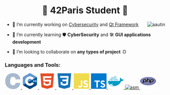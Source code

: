 <h1 align="center">🥐 42Paris Student 👋</h1>

<p><img align="right" src="https://github-readme-stats.vercel.app/api/top-langs?username=aautin&show_icons=true&locale=en&layout=compact&theme=algolia" alt="aautin" /></p>

- 🔭 I’m currently working on [Cybersecurity](https://github.com/aautin/42_cybersecurity) and [Qt Framework](https://github.com/aautin/qt_discovery)

- 🌱 I’m currently learning 🛡️ **CyberSecurity** and 🛠️ **GUI applications development**

- 👯 I’m looking to collaborate on **any types of project** :D

<h3 align="left">Languages and Tools:</h3>
<p>
  <a href="https://www.cprogramming.com/" target="_blank" rel="noreferrer" >
    <img src="https://raw.githubusercontent.com/devicons/devicon/master/icons/c/c-original.svg" alt="c" width="50" height="50" />
  </a>
  <a href="https://www.w3schools.com/cpp/" target="_blank" rel="noreferrer" >
    <img src="https://raw.githubusercontent.com/devicons/devicon/master/icons/cplusplus/cplusplus-original.svg" alt="cpp" width="50" height="50" />
  </a>
  <a href="https://developer.mozilla.org/en-US/docs/Web/HTML" target="_blank" rel="noreferrer" >
    <img src="https://github.com/devicons/devicon/blob/master/icons/html5/html5-plain.svg" alt="html" width="50" height="50" />
  </a>
  <a href="https://developer.mozilla.org/en-US/docs/Web/CSS" target="_blank" rel="noreferrer" >
    <img src="https://github.com/devicons/devicon/blob/master/icons/css3/css3-plain.svg" alt="css" width="50" height="50" />
  </a>
  <a href="https://developer.mozilla.org/en-US/docs/Web/JavaScript" target="_blank" rel="noreferrer" >
    <img src="https://github.com/devicons/devicon/blob/master/icons/javascript/javascript-plain.svg" alt="js" width="50" height="50" />
  </a>
  <a href="https://www.typescriptlang.org/docs/" target="_blank" rel="noreferrer" >
    <img src="https://github.com/devicons/devicon/blob/master/icons/typescript/typescript-plain.svg" alt="ts" width="50" height="50" />
  </a>
  <a href="https://docs.docker.com/" target="_blank" rel="noreferrer" >
    <img src="https://github.com/devicons/devicon/blob/master/icons/docker/docker-plain.svg" alt="docker" width="50" height="50" />
  </a>
  <a href="https://www.tutorialspoint.com/assembly_programming" target="_blank" rel="noreferrer" >
    <img src="https://user-images.githubusercontent.com/103866722/177873824-ac727cae-29d5-406d-87de-93bb2bf21f02.png" alt="asm" width="50" height="50" />
  </a>
  <a href="https://www.php.net/manual/en/" target="_blank" rel="noreferrer" >
    <img src="https://github.com/devicons/devicon/blob/master/icons/php/php-original.svg" alt="php" width="50" height="50" />
  </a>
</p>




